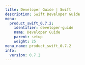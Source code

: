 ```yaml
---
title: Developer Guide | Swift
description: Swift Developer Guide
menu:
  product_swift_0.7.2:
    identifier: developer-guide
    name: Developer Guide
    parent: setup
    weight: 25
menu_name: product_swift_0.7.2
info:
  version: 0.7.2
---
```


